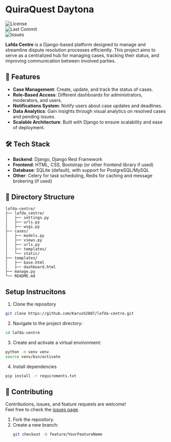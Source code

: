 #  QuiraQuest Daytona

![License](https://img.shields.io/github/license/Karush2807/lafda-centre?style=flat-square)  
![Last Commit](https://img.shields.io/github/last-commit/Karush2807/lafda-centre?style=flat-square)  
![Issues](https://img.shields.io/github/issues/Karush2807/lafda-centre?style=flat-square)

**Lafda Centre** is a Django-based platform designed to manage and streamline dispute resolution processes efficiently. This project aims to serve as a centralized hub for managing cases, tracking their status, and improving communication between involved parties.

## 🚀 Features

- **Case Management**: Create, update, and track the status of cases.  
- **Role-Based Access**: Different dashboards for administrators, moderators, and users.  
- **Notifications System**: Notify users about case updates and deadlines.  
- **Data Analytics**: Gain insights through visual analytics on resolved cases and pending issues.  
- **Scalable Architecture**: Built with Django to ensure scalability and ease of deployment.

## 🛠️ Tech Stack

- **Backend**: Django, Django Rest Framework  
- **Frontend**: HTML, CSS, Bootstrap (or other frontend library if used)  
- **Database**: SQLite (default), with support for PostgreSQL/MySQL  
- **Other**: Celery for task scheduling, Redis for caching and message brokering (if used)

## 📂 Directory Structure

```plaintext
lafda-centre/
├── lafda_centre/
│   ├── settings.py
│   ├── urls.py
│   ├── wsgi.py
├── cases/
│   ├── models.py
│   ├── views.py
│   ├── urls.py
│   ├── templates/
│   └── static/
├── templates/
│   ├── base.html
│   ├── dashboard.html
├── manage.py
└── README.md
```

## Setup Instrucitons

1. Clone the repository
```bash
git clone https://github.com/Karush2807/lafda-centre.git
```

2. Navigate to the project directory:
```bash
cd lafda-centre
```

3. Create and activate a virtual environment:
```bash
python -m venv venv
source venv/bin/activate 
```

4. Install dependencies
```bash
pip install -r requirements.txt
```

## 🤝 Contributing

Contributions, issues, and feature requests are welcome!  
Feel free to check the [issues page](https://github.com/Karush2807/lafda-centre/issues).

1. Fork the repository.  
2. Create a new branch:  
   ```bash
   git checkout -b feature/YourFeatureName
    ```


